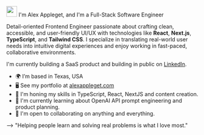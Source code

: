 <img src="https://twemoji.maxcdn.com/v/latest/72x72/1f44b.png" width="28"/> I'm Alex Appleget, and I'm a Full-Stack Software Engineer

Detail-oriented Frontend Engineer passionate about crafting clean, accessible, and user-friendly UI/UX with technologies like **React**, **Next.js**, **TypeScript**, and **Tailwind CSS**. I specialize in translating real-world user needs into intuitive digital experiences and enjoy working in fast-paced, collaborative environments.

I'm currently building a SaaS product and building in public on [LinkedIn](https://www.linkedin.com/in/alex-appleget/).

- 🌍 I’m based in Texas, USA
- 🖥️ See my portfolio at [alexappleget.com](https://www.alexappleget.com)
- 🌱 I'm honing my skills in TypeScript, React, NextJS and content creation.
- 🧠 I'm currently learning about OpenAI API prompt engineering and product planning.
- 🤝 I'm open to collaborating on anything and everything.

--> "Helping people learn and solving real problems is what I love most."
